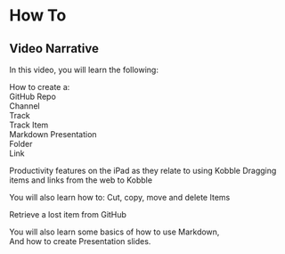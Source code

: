 # How To
## Video Narrative

In this video, you will learn the following:

How to create a:  
GitHub Repo   
Channel   
Track  
Track Item  
Markdown 
Presentation  
Folder  
Link  

Productivity features on the iPad as they relate to using Kobble
Dragging items and links from the web to Kobble

You will also learn how to:
Cut, copy, move and delete Items  

Retrieve a lost item from GitHub

You will also learn some basics of how to use Markdown,  
And how to create Presentation slides.


